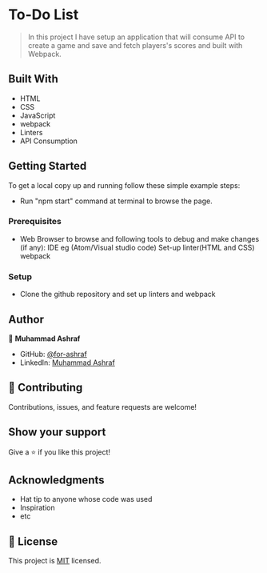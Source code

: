 # To-Do List

>In this project I have setup an application that will consume API to create a game and save and fetch players's scores and built with Webpack. 

## Built With

- HTML
- CSS
- JavaScript
- webpack
- Linters
- API Consumption

## Getting Started
To get a local copy up and running follow these simple example steps:
 - Run "npm start" command at terminal to browse the page.

### Prerequisites

  - Web Browser to browse and following tools to debug and make changes (if any):
      IDE eg (Atom/Visual studio code)
      Set-up linter(HTML and CSS)
      webpack

### Setup
  - Clone the github repository and set up linters and webpack


## Author

👤 **Muhammad Ashraf**

- GitHub: [@for-ashraf](https://github.com/for-ashraf)
- LinkedIn: [Muhammad Ashraf](https://www.linkedin.com/)


## 🤝 Contributing

Contributions, issues, and feature requests are welcome!

## Show your support

Give a ⭐️ if you like this project!

## Acknowledgments

- Hat tip to anyone whose code was used
- Inspiration
- etc

## 📝 License

This project is [MIT](./MIT.md) licensed.
